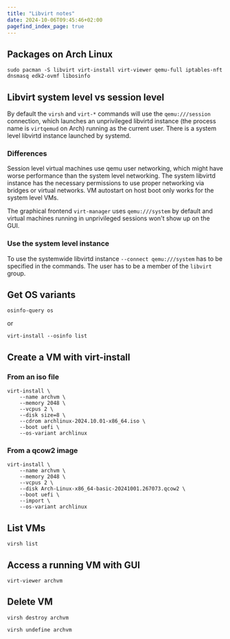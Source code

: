 ```yaml
---
title: "Libvirt notes"
date: 2024-10-06T09:45:46+02:00
pagefind_index_page: true
---
```


## Packages on Arch Linux

```terminal
sudo pacman -S libvirt virt-install virt-viewer qemu-full iptables-nft dnsmasq edk2-ovmf libosinfo
```

## Libvirt system level vs session level

By default the `virsh` and `virt-*` commands will use the `qemu:///session` connection, which launches an unprivileged libvirtd instance (the process name is `virtqemud` on Arch) running as the current user. There is a system level libvirtd instance launched by systemd.

### Differences

Session level virtual machines use qemu user networking, which might have worse performance than the system level networking.
The system libvirtd instance has the necessary permissions to use proper networking via bridges or virtual networks.
VM autostart on host boot only works for the system level VMs.

The graphical frontend `virt-manager` uses `qemu:///system` by default and virtual machines running in unprivileged sessions won't show up on the GUI.

### Use the system level instance

To use the systemwide libvirtd instance `--connect qemu:///system` has to be specified in the commands.
The user has to be a member of the `libvirt` group.

## Get OS variants

```terminal
osinfo-query os
```

or

```terminal
virt-install --osinfo list
```

## Create a VM with virt-install

### From an iso file

```terminal
virt-install \
    --name archvm \
    --memory 2048 \
    --vcpus 2 \
    --disk size=8 \
    --cdrom archlinux-2024.10.01-x86_64.iso \
    --boot uefi \
    --os-variant archlinux
```

### From a qcow2 image

```terminal
virt-install \
    --name archvm \
    --memory 2048 \
    --vcpus 2 \
    --disk Arch-Linux-x86_64-basic-20241001.267073.qcow2 \
    --boot uefi \
    --import \
    --os-variant archlinux
```

## List VMs

```terminal
virsh list
```

## Access a running VM with GUI

```terminal
virt-viewer archvm
```

## Delete VM

```terminal
virsh destroy archvm
```
```terminal
virsh undefine archvm
```
